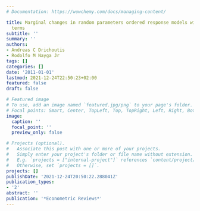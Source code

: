 ```yaml
---
# Documentation: https://wowchemy.com/docs/managing-content/

title: Marginal changes in random parameters ordered response models with interaction
  terms
subtitle: ''
summary: ''
authors:
- Andreas C Drichoutis
- Rodolfo M Nayga Jr
tags: []
categories: []
date: '2011-01-01'
lastmod: 2021-12-24T22:50:23+02:00
featured: false
draft: false

# Featured image
# To use, add an image named `featured.jpg/png` to your page's folder.
# Focal points: Smart, Center, TopLeft, Top, TopRight, Left, Right, BottomLeft, Bottom, BottomRight.
image:
  caption: ''
  focal_point: ''
  preview_only: false

# Projects (optional).
#   Associate this post with one or more of your projects.
#   Simply enter your project's folder or file name without extension.
#   E.g. `projects = ["internal-project"]` references `content/project/deep-learning/index.md`.
#   Otherwise, set `projects = []`.
projects: []
publishDate: '2021-12-24T20:50:22.288041Z'
publication_types:
- '2'
abstract: ''
publication: '*Econometric Reviews*'
---
```

